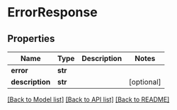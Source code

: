 # ErrorResponse

## Properties

| Name            | Type    | Description | Notes      |
| --------------- | ------- | ----------- | ---------- |
| **error**       | **str** |             |
| **description** | **str** |             | [optional] |

[[Back to Model list]](../README.md#documentation-for-models)
[[Back to API list]](../README.md#documentation-for-api-endpoints)
[[Back to README]](../README.md)
